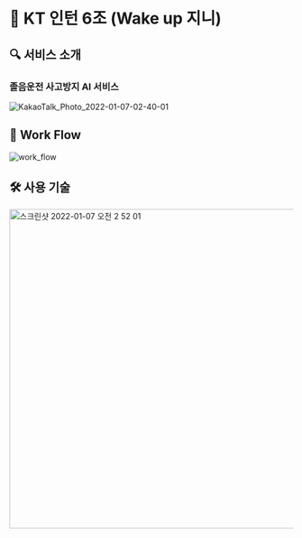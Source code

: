 # 🤩 KT 인턴 6조 (Wake up 지니)

## 🔍 서비스 소개 
### 졸음운전 사고방지 AI 서비스
![KakaoTalk_Photo_2022-01-07-02-40-01](https://user-images.githubusercontent.com/60914410/148426595-3fb55845-b64c-44a6-bde2-961bc151b90b.png)

## 🎯 Work Flow

![work_flow](https://user-images.githubusercontent.com/60914410/148344161-60cd8ad6-6cb0-4606-a131-e27d342743a8.png)


## 🛠️ 사용 기술

<img width="566" alt="스크린샷 2022-01-07 오전 2 52 01" src="https://user-images.githubusercontent.com/60914410/148427884-80abe6ec-8805-4d4a-8488-cb0b9d3506d0.png">
